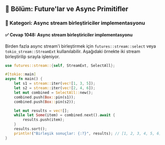 ## 📘 Bölüm: Future'lar ve Async Primitifler
### 🔹 Kategori: Async stream birleştiriciler implementasyonu
#### ✅ Cevap 1048: Async stream birleştiriciler implementasyonu

Birden fazla async stream'i birleştirmek için `futures::stream::select` veya `tokio_stream::StreamExt` kullanılabilir. Aşağıdaki örnekte iki stream birleştirilip sırayla işleniyor.

```rust
use futures::stream::{self, StreamExt, SelectAll};

#[tokio::main]
async fn main() {
    let s1 = stream::iter(vec![1, 3, 5]);
    let s2 = stream::iter(vec![2, 4, 6]);
    let mut combined = SelectAll::new();
    combined.push(Box::pin(s1));
    combined.push(Box::pin(s2));

    let mut results = vec![];
    while let Some(item) = combined.next().await {
        results.push(item);
    }
    results.sort();
    println!("Birleşik sonuçlar: {:?}", results); // [1, 2, 3, 4, 5, 6]
}
```
